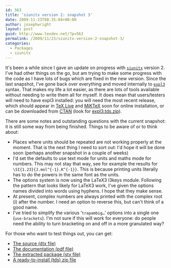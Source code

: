 ```yaml
---
id: 563
title: 'siunitx version 2: snapshot 3'
date: 2009-11-23T08:35:04+00:00
author: josephwright
layout: post
guid: http://www.texdev.net/?p=563
permalink: /2009/11/23/siunitx-version-2-snapshot-3/
categories:
  - Packages
  - siunitx
---
```

It's been a while since I gave an update on progress with [`siunitx`](https://ctan.org/pkg/siunitx) version 2. I've had other things on the go, but am trying to make some progress with the code as I have lots of bugs which are fixed in the new version. Since the last snapshot, I've gone back over everything and moved internally to [`expl3`](https://ctan.org/pkg/expl3) syntax. That makes my life a lot easier, as there are lots of tools available without needing to write them all for myself. It does mean that users/testers will need to have expl3 installed: you will need the most recent release, which should appear in [TeX Live](http://www.tug.org/texlive/) and [MiKTeX](http://www.miktex.org/) soon for online installation, or can be downloaded from [CTAN](https://www.ctan.org) (look for [expl3.tds.zip](http://www.ctan.org/cgi-bin/filenameSearch.py?filename=expl3.tds.zip&amp;Search=Search)).

There are some notes and outstanding questions with the current snapshot: it is still some way from being finished. Things to be aware of or to think about:

- Places where units should be repeated are not working properly at the moment. That is the next thing I need to sort out: I'd hope it will be done soon (perhaps another snapshot in a couple of weeks)
- I'd set the defaults to use text mode for units and maths mode for numbers. This may not stay that way, see for example the results for `\SI{1.23}{J.mol^{-1}.K^{-1}}`. This is because printing units literally has to do the powers in the same font as the units.
- The options system is now using the LaTeX3 l3keys module. Following the pattern that looks likely for LaTeX3 work, I've given the options names divided into words using hyphens. I hope that they make sense.
- At present, complex numbers are always printed with the complex root (i) after the number. I need an option to reverse this, but can't think of a good name.
- I've tried to simplify the various ‘`trapambig…`’ options into a single one (`use-brackets`). I'm not sure if this will work for everyone: do people need the ability to turn bracketing on and off in a more granulated way?

For those who want to test things out, you can get:

- [The source (dtx file)](http://www.texdev.net/wp-content/uploads/2009/11/siunitx.dtx)
- [The documentation (pdf file)](http://www.texdev.net/wp-content/uploads/2009/11/siunitx.pdf)
- [The extracted package (sty file)](http://www.texdev.net/wp-content/uploads/2009/11/siunitx.sty)
- [A ready-to-install (tds) zip file](http://www.texdev.net/wp-content/uploads/2009/11/siunitx.tds_.zip)


